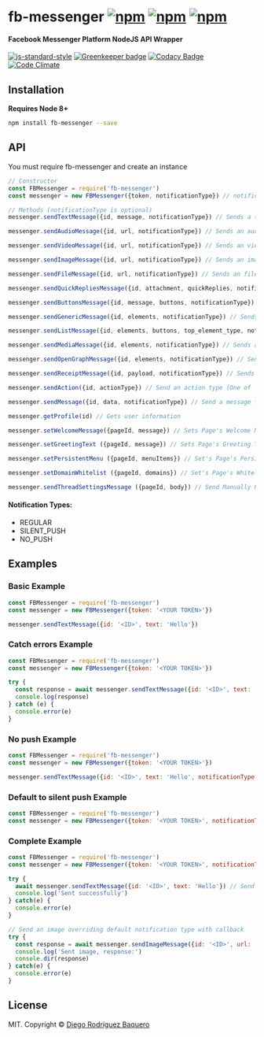 # fb-messenger [![npm](https://img.shields.io/npm/v/fb-messenger.svg)](https://www.npmjs.com/package/fb-messenger) [![npm](https://img.shields.io/npm/dm/fb-messenger.svg)](https://www.npmjs.com/package/fb-messenger) [![npm](https://img.shields.io/npm/l/fb-messenger.svg)](LICENSE) 
#### Facebook Messenger Platform NodeJS API Wrapper

[![js-standard-style](https://img.shields.io/badge/code%20style-standard-brightgreen.svg)](http://standardjs.com/) [![Greenkeeper badge](https://badges.greenkeeper.io/DiegoRBaquero/node-fb-messenger.svg)](https://greenkeeper.io/) [![Codacy Badge](https://api.codacy.com/project/badge/Grade/b3cbd4666fa54722b38288c98cd5e8c1)](https://www.codacy.com/app/diegorbaquero/node-fb-messenger?utm_source=github.com&amp;utm_medium=referral&amp;utm_content=DiegoRBaquero/node-fb-messenger&amp;utm_campaign=Badge_Grade) [![Code Climate](https://codeclimate.com/github/DiegoRBaquero/node-fb-messenger/badges/gpa.svg)](https://codeclimate.com/github/DiegoRBaquero/node-fb-messenger)

## Installation

**Requires Node 8+**

```bash
npm install fb-messenger --save
```

## API

You must require fb-messenger and create an instance

```js
// Constructor
const FBMessenger = require('fb-messenger')
const messenger = new FBMessenger({token, notificationType}) // notificationType is optional, default = 'REGULAR'

// Methods (notificationType is optional)
messenger.sendTextMessage({id, message, notificationType}) // Sends a text message

messenger.sendAudioMessage({id, url, notificationType}) // Sends an audio from URL

messenger.sendVideoMessage({id, url, notificationType}) // Sends an video from URL

messenger.sendImageMessage({id, url, notificationType}) // Sends an image from URL

messenger.sendFileMessage({id, url, notificationType}) // Sends an file from URL

messenger.sendQuickRepliesMessage({id, attachment, quickReplies, notificationType}) // Sends a Quick Replies Message

messenger.sendButtonsMessage({id, message, buttons, notificationType}) // Sends a buttons template message

messenger.sendGenericMessage({id, elements, notificationType}) // Sends a generic template message

messenger.sendListMessage({id, elements, buttons, top_element_type, notificationType}) // Sends a list template message

messenger.sendMediaMessage({id, elements, notificationType}) // Sends a media template message

messenger.sendOpenGraphMessage({id, elements, notificationType}) // Sends an open graph template message

messenger.sendReceiptMessage({id, payload, notificationType}) // Sends a receipt template message (No need for template_type in payload) 

messenger.sendAction({id, actionType}) // Send an action type (One of 'mark_seen', 'typing_on', 'typing_off')

messenger.sendMessage({id, data, notificationType}) // Send a message from custom data

messenger.getProfile(id) // Gets user information

messenger.setWelcomeMessage({pageId, message}) // Sets Page's Welcome Message (message can be a text string or a strucuted message)

messenger.setGreetingText ({pageId, message}) // Sets Page's Greeting Text

messenger.setPersistentMenu ({pageId, menuItems}) // Set's Page's Persistent Menu

messenger.setDomainWhitelist ({pageId, domains}) // Set's Page's Whitelisted Domains 

messenger.sendThreadSettingsMessage ({pageId, body}) // Send Manually Page's Thread Settings
```

#### Notification Types:
 - REGULAR
 - SILENT_PUSH
 - NO_PUSH

## Examples

### Basic Example

```js
const FBMessenger = require('fb-messenger')
const messenger = new FBMessenger({token: '<YOUR TOKEN>'})

messenger.sendTextMessage({id: '<ID>', text: 'Hello'})
```

### Catch errors Example

```js
const FBMessenger = require('fb-messenger')
const messenger = new FBMessenger({token: '<YOUR TOKEN>'})

try {
  const response = await messenger.sendTextMessage({id: '<ID>', text: 'Hello'})
  console.log(response)
} catch (e) {
  console.error(e)
}
```

### No push Example

```js
const FBMessenger = require('fb-messenger')
const messenger = new FBMessenger({token: '<YOUR TOKEN>'})

messenger.sendTextMessage({id: '<ID>', text: 'Hello', notificationType: 'NO_PUSH'})
```

### Default to silent push Example

```js
const FBMessenger = require('fb-messenger')
const messenger = new FBMessenger({token: '<YOUR TOKEN>', notificationType: 'SILENT_PUSH'})
```

### Complete Example

```js
const FBMessenger = require('fb-messenger')
const messenger = new FBMessenger({token: '<YOUR TOKEN>', notificationType: 'NO_PUSH'})

try {
  await messenger.sendTextMessage({id: '<ID>', text: 'Hello'}) // Send a message with NO_PUSH, ignoring response
  console.log('Sent successfully')
} catch(e) {
  console.error(e)
}

// Send an image overriding default notification type with callback
try {
  const response = await messenger.sendImageMessage({id: '<ID>', url: '<IMG URL>', notificationType: 'REGULAR'})
  console.log('Sent image, response:')
  console.dir(response)
} catch(e) {
  console.error(e)
}
```

## License

MIT. Copyright © [Diego Rodríguez Baquero](https://diegorbaquero.com)
